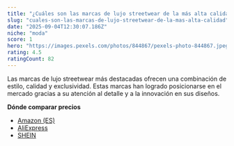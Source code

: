 ```yaml
---
title: "¿Cuáles son las marcas de lujo streetwear de la más alta calidad?"
slug: "cuales-son-las-marcas-de-lujo-streetwear-de-la-mas-alta-calidad"
date: "2025-09-04T12:30:07.186Z"
niche: "moda"
score: 1
hero: "https://images.pexels.com/photos/844867/pexels-photo-844867.jpeg?auto=compress&cs=tinysrgb&fit=crop&h=627&w=1200&auto=compress&cs=tinysrgb&w=1024&h=576&fit=crop"
rating: 4.5
ratingCount: 82
---
```


Las marcas de lujo streetwear más destacadas ofrecen una combinación de estilo, calidad y exclusividad. Estas marcas han logrado posicionarse en el mercado gracias a su atención al detalle y a la innovación en sus diseños.

**Dónde comparar precios**
- [Amazon (ES)](https://www.amazon.es/s?k=%C2%BFCu%C3%A1les+son+las+marcas+de+lujo+streetwear+de+la+m%C3%A1s+alta+calidad%3F&language=es_ES&tag=teknovashop25-21)
- [AliExpress](https://es.aliexpress.com/wholesale?SearchText=%C2%BFCu%C3%A1les+son+las+marcas+de+lujo+streetwear+de+la+m%C3%A1s+alta+calidad%3F)
- [SHEIN](https://es.shein.com/pdsearch?keyword=%C2%BFCu%C3%A1les+son+las+marcas+de+lujo+streetwear+de+la+m%C3%A1s+alta+calidad%3F)
